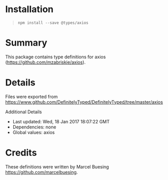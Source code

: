 # Installation
> `npm install --save @types/axios`

# Summary
This package contains type definitions for axios (https://github.com/mzabriskie/axios).

# Details
Files were exported from https://www.github.com/DefinitelyTyped/DefinitelyTyped/tree/master/axios

Additional Details
 * Last updated: Wed, 18 Jan 2017 18:07:22 GMT
 * Dependencies: none
 * Global values: axios

# Credits
These definitions were written by Marcel Buesing <https://github.com/marcelbuesing>.
